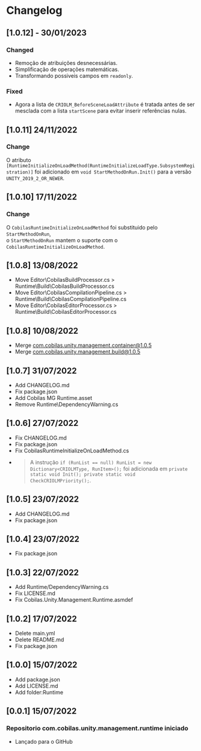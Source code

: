 # Changelog
## [1.0.12] - 30/01/2023
### Changed
- Remoção de atribuições desnecessárias.
- Simplificação de operações matemáticas.
- Transformando possiveis campos em `readonly`.
### Fixed
- Agora a lista de `CRIOLM_BeforeSceneLoadAttribute` é tratada antes de ser mesclada com a lista `startScene` para evitar inserir referências nulas.
## [1.0.11] 24/11/2022
### Change
O atributo `[RuntimeInitializeOnLoadMethod(RuntimeInitializeLoadType.SubsystemRegistration)]`
foi adicionado em `void StartMethodOnRun.Init()` para a versão `UNITY_2019_2_OR_NEWER`.
## [1.0.10] 17/11/2022
### Change
O `CobilasRuntimeInitializeOnLoadMethod` foi substituido pelo `StartMethodOnRun`,</br>
o `StartMethodOnRun` mantem o suporte com o `CobilasRuntimeInitializeOnLoadMethod`.
## [1.0.8] 13/08/2022
- Move Editor\CobilasBuildProcessor.cs > Runtime\Build\CobilasBuildProcessor.cs
- Move Editor\CobilasCompilationPipeline.cs > Runtime\Build\CobilasCompilationPipeline.cs
- Move Editor\CobilasEditorProcessor.cs > Runtime\Build\CobilasEditorProcessor.cs
## [1.0.8] 10/08/2022
- Merge com.cobilas.unity.management.container@1.0.5
- Merge com.cobilas.unity.management.build@1.0.5
## [1.0.7] 31/07/2022
- Add CHANGELOG.md
- Fix package.json
- Add Cobilas MG Runtime.asset
- Remove Runtime\DependencyWarning.cs
## [1.0.6] 27/07/2022
- Fix CHANGELOG.md
- Fix package.json
- Fix CobilasRuntimeInitializeOnLoadMethod.cs
- > A instrução `if (RunList == null) RunList = new Dictionary<CRIOLMType, RunItem>();` foi adicionada em `private static void Init(); private static void CheckCRIOLMPriority();`.
## [1.0.5] 23/07/2022
- Add CHANGELOG.md
- Fix package.json
## [1.0.4] 23/07/2022
- Fix package.json
## [1.0.3] 22/07/2022
- Add Runtime/DependencyWarning.cs
- Fix LICENSE.md
- Fix Cobilas.Unity.Management.Runtime.asmdef
## [1.0.2] 17/07/2022
- Delete main.yml
- Delete README.md
- Fix package.json
## [1.0.0] 15/07/2022
- Add package.json
- Add LICENSE.md
- Add folder:Runtime
## [0.0.1] 15/07/2022
### Repositorio com.cobilas.unity.management.runtime iniciado
- Lançado para o GitHub